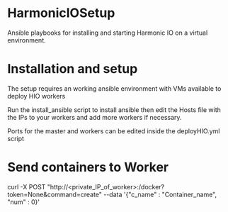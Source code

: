 # HarmonicIOSetup
Ansible playbooks for installing and starting Harmonic IO on a virtual environment.

# Installation and setup

The setup requires an working ansible environment with VMs available to deploy HIO workers 

Run the install_ansible script to install ansible then edit the Hosts file with the IPs to your workers and add more workers if necessary.

Ports for the master and workers can be edited inside the deployHIO.yml script

# Send containers to Worker

curl -X POST "http://<private_IP_of_worker>:<port>/docker?token=None&command=create" --data '{"c_name" : "Container_name", "num" : 0}'
